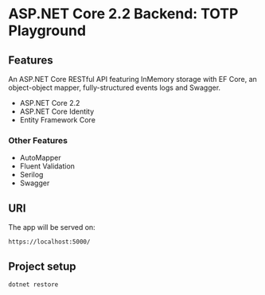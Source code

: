 # ASP.NET Core 2.2 Backend: TOTP Playground

## Features

An ASP.NET Core RESTful API featuring InMemory storage with EF Core, an object-object mapper, fully-structured events logs and Swagger.

- ASP.NET Core 2.2
- ASP.NET Core Identity
- Entity Framework Core

### Other Features

- AutoMapper
- Fluent Validation
- Serilog
- Swagger

## URI

The app will be served on:

```
https://localhost:5000/
```

## Project setup

```
dotnet restore
```

